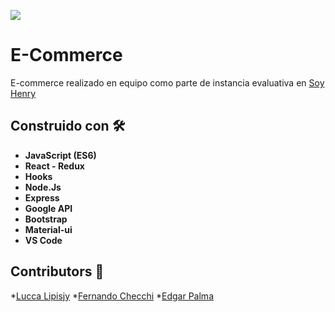 <p align='left'>
    <img src='https://i.postimg.cc/qvqCzt3R/logosixbeer.png' </img>
</p>

# E-Commerce
E-commerce realizado en equipo como parte de instancia evaluativa en [Soy Henry](https://www.soyhenry.com/)

## Construido con 🛠️
* **JavaScript (ES6)**
* **React - Redux**
* **Hooks**
* **Node.Js**
* **Express**
* **Google API**
* **Bootstrap**
* **Material-ui**
* **VS Code**

## Contributors 🚀

*[Lucca Lipisjy](https://github.com/luccalipisky)
*[Fernando Checchi](https://github.com/FernandoChecchi)
*[Edgar Palma](https://github.com/Edgar9408)

